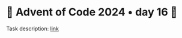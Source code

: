 
# 🎄 Advent of Code 2024 • day 16 🎄

Task description: [link](https://adventofcode.com/2024/day/16)
